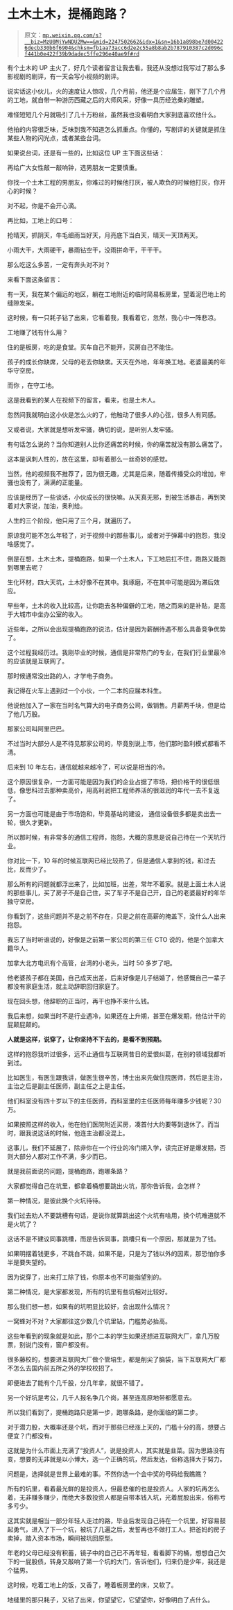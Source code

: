 # 土木土木，提桶跑路？

> 原文：[`mp.weixin.qq.com/s?__biz=MzU0MjYwNDU2Mw==&mid=2247502662&idx=1&sn=16b1a898be7d004226decb330b6f6904&chksm=fb1aa73acc6d2e2c55a8b8ab2b787910387c2d096cf441b0e422f39b9dadec5ffe296e40ae9f#rd`](http://mp.weixin.qq.com/s?__biz=MzU0MjYwNDU2Mw==&mid=2247502662&idx=1&sn=16b1a898be7d004226decb330b6f6904&chksm=fb1aa73acc6d2e2c55a8b8ab2b787910387c2d096cf441b0e422f39b9dadec5ffe296e40ae9f#rd)

有个土木的 UP 主火了，好几个读者留言让我去看。我还从没想过我写过了那么多影视剧的剧评，有一天会写小视频的剧评。

说实话这小伙儿，火的速度让人惊叹，几个月前，他还是个应届生，刚下了几个月的工地，就自带一种游历西藏之后的大师风采，好像一具历经沧桑的雕塑。 

难怪短短几个月就吸引了几十万粉丝，虽然我也没看明白大家到底喜欢他什么。 

他拍的内容很乏味，乏味到我不知道怎么抓重点。你懂的，写剧评的关键就是抓住某些人物的闪光点，或者某些台词。 

如果说台词，还是有一些的，比如这位 UP 主下面这些话： 

再给广大女性敲一敲响钟，选男朋友一定要慎重。 

你找一个土木工程的男朋友，你难过的时候他打灰，被人欺负的时候他打灰，你开心的时候？

对不起，你是不会开心滴。

再比如，工地上的口号： 

抢晴天，抓阴天，牛毛细雨当好天，月亮底下当白天，晴天一天顶两天。 

小雨大干，大雨硬干，暴雨钻空干，没雨拼命干，干干干。

那么吃这么多苦，一定有奔头对不对？ 

来看下面这条留言：

有一天，我在某个偏远的地区，躺在工地附近的临时简易板房里，望着泥巴地上的缝隙发呆。 

这时候，有一只耗子钻了出来，它看着我，我看着它，忽然，我心中一阵悲凉。

工地赚了钱有什么用？

住的是板房，吃的是食堂。买车自己不能开，买房自己不能住。

孩子的成长你缺席，父母的老去你缺席。天天在外地，年年换工地。老婆最美的年华守空房。

而你 ，在守工地。

这是我看到的某人在视频下的留言，看来，也是土木人。 

忽然间我就明白这小伙是怎么火的了，他触动了很多人的心弦，很多人有同感。 

又或者说，大家就是想听发牢骚，确切的说，是听别人发牢骚。

有句话怎么说的？当你知道别人比你还痛苦的时候，你的痛苦就没有那么痛苦了。

这本是讽刺人性的，放在这里，却有着那么一丝奇妙的感觉。 

当然，他的视频我不推荐了，因为很无趣，尤其是后来，随着传播受众的增加，牢骚也没有了，满满的正能量。 

应该是经历了一些谈话，小伙成长的很快嘛。从天真无邪，到被生活暴击，再到笑着对大家说，加油，奥利给。 

人生的三个阶段，他只用了三个月，就遍历了。 

原谅我可能不怎么年轻了，对于视频中的那些事儿，或者对于弹幕中的抱怨，我没啥感觉了。

倒是在想，土木土木，提桶跑路，如果一个土木人，下工地后扛不住，跑路又能跑到哪里去呢？

生化环材，四大天坑，土木好像不在其中。我琢磨，不在其中可能是因为滞后效应。 

早些年，土木的收入比较高，让你跑去各种偏僻的工地，随之而来的是补贴，是高于大城市中坐办公室的收入。

近些年，之所以会出现提桶跑路的说法，估计是因为薪酬待遇不那么具备竞争优势了。 

这个过程我经历过。我刚毕业的时候，通信是非常热门的专业，在我们行业里最冷的应该就是互联网了。 

那时候通常没出路的人，才学电子商务。

我记得在火车上遇到过一个小伙，一个二本的应届本科生。

他说他加入了一家在当时名气算大的电子商务公司，做销售。月薪两千块，但是给了他几万股。 

那家公司叫阿里巴巴。

不过当时大部分人是不待见那家公司的，毕竟别说上市，他们那时盈利模式都看不清。

后来到 10 年左右，通信就越来越冷了，可以说是相当的冷。

这个原因很复杂，一方面可能是因为我们的企业占据了市场，把价格干的很低很低，像思科过去那种卖高价，用高利润把工程师养活的很滋润的年代一去不复返了。

另一方面也可能是由于市场饱和，毕竟基站的建设， 通信设备很多都是卖出去一轮，很久才更新。

所以那时候，有非常多的通信工程师，抱怨，大概的意思是说自己待在一个天坑行业。

你对比一下，10 年的时候互联网已经比较热了，但是通信人拿到的钱，和过去比，反而少了。

那么所有的问题就都浮出来了，比如加班，出差，常年不着家。就是上面土木人说的那些事儿，买了房子不是自己住，买了车子不是自己开，自己的老婆最好的年华独守空房。

你看到了，这些问题并不是之前不存在，只是之前在高薪的掩盖下，没什么人出来抱怨。

我忘了当时听谁说的，好像是之前第一家公司的第三任 CTO 说的，他是个加拿大籍华人。

加拿大北方电讯有个高管，台湾的小老头，当时 50 多岁了吧。 

他老婆孩子都在美国，自己成天出差，后来好像是儿子结婚了，他感慨自己一辈子都没有家庭生活，就主动辞职回归家庭了。 

现在回头想，他辞职的正当时，再干也挣不来什么钱。 

我后来想，如果当时不是行业遇冷，如果还在上升期，甚至在爆发期，他估计干的屁颠屁颠的。 

**人就是这样，说穿了，让你坚持不下去的，是看不到预期。** 

这样的抱怨我听过很多，远不止通信与互联网昔日的爱恨纠葛，在别的领域我都听到过。 

比如医生，有医生跟我讲，做医生很辛苦，博士出来先做住院医师，然后是主治，主治之后是副主任医师，副主任之上是主任。

他们科室没有四十岁以下的主任医师，而科室里的主任医师每年赚多少钱呢？30 万。

如果按照这样的收入，他在他们医院附近买房，凑首付大约要等到退休了。而当时，跟我说这话的时候，他连主治都没混上。

这事儿，我们不延展了，除非你在一个行业的冷门期入学，读完正好是爆发期，否则大部分人都对工作不满，多少而已。

就是我前面说的问题，提桶跑路，跑哪条路？ 

大家都觉得自己在坑里，都拿着桶想要跳出火坑，那你告诉我，会怎样？ 

第一种情况，是彼此换个火坑待待。 

我们过去劝人不要跳槽有句话，是说你就算跳出这个火坑有啥用，换个坑难道就不是火坑了？

这话不是不建议同事跳槽，而是告诉同事，跳槽只有一个原因，那就是为了钱。

如果明摆着钱更多，不跳白不跳，如果不是，只是为了钱以外的因素，那恐怕你多半是要失望的。

因为说穿了，出来打工除了钱，你原本也不可能指望别的。

第二种情况，是大家都发现，所有的坑里有些坑相对比较好。

那么我们想一想，如果有的坑明显比较好，会出现什么情况？

一窝蜂对不对？大家都往这少数几个坑里钻，门槛势必抬高。

这些年看到的现象就是如此，那个二本的学生如果还想进互联网大厂，拿几万股票，别说门没有，窗户都没有。

很多藤校的，想要进互联网大厂做个管培生，都是削尖了脑袋，当下互联网大厂都不怎么去国内前五所之外的学校校招了。

即便进去了能有个几千股，分几年拿，就很不错了。

另一个好坑是考公，几千人报名争几个岗，甚至连高原地带都愿意去。

所以我们看到了，提桶跑路只是第一步，跑哪条路，是你面临的第二步。 

对于潜力股，大概率还是个坑，而对于那些已经涨上天的，门槛十分的高，想要占便宜？门都没有。 

这就是为什么市面上充满了“投资人”，说是投资人，其实就是韭菜。因为思路没有变，想要的无非就是以小博大，选一个正确的坑，然后发达，俗称选择大于努力。

问题是，选择就是世界上最难的事。不然你选一个会中奖的号码给我瞧瞧？

所有的坑里，看着最光鲜的是投资人，但最悲催的也是投资人。人家的坑再怎么着，无非赚多赚少，而绝大多数投资人都是自带本钱入坑，光着屁股出来，俗称亏多亏少。

这其实就是相当一部分年轻人走过的路，毕业后发现自己待在一个坑里，好容易鼓起勇气，进入了下一个坑，被坑了几遍之后，发誓再也不做打工人。把爸妈的房子卖掉，踏入资本市场，瞬间被坑回原型。 

年老的父母已经没有积蓄，镜子中的自己已不再年轻，看看脚下的桶，想想自己欠下的一屁股债，转身又敲响了第一个坑的大门，告诉他们，归来仍是少年，我还是个猛男。 

这时候，吃着工地上的饭，又香了，睡着板房里的床，又软了。

地缝里的那只耗子，又钻了出来，你望望它，它望望你，好像明白了点什么。